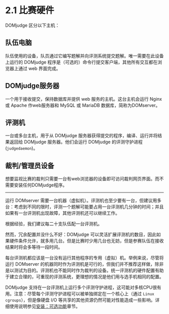 # 2.1 比赛硬件

DOMjudge 区分以下主机：

## 队伍电脑

队伍使用的设备，队员通过它编写题解并向评测系统提交题解。唯一需要在此设备上运行的 DOMjudge 程序是（可选的）命令行提交客户端，其他所有交互都在浏览器上通过 web 界面完成。

## DOMjudge服务器

一个用于接收提交，保持数据库并提供 web 服务的主机。这台主机会运行 Nginx 或 Apache 作web服务器和 MySQL 或 MariaDB 数据库，简称为DOMserver。

## 评测机

一台或多台主机，用于从 DOMjudge 服务器获得提交的程序，编译、运行并将结果返回给 DOMjudge 服务器。他们会运行 DOMjudge 的评测守护进程(`judgedaemon`)。

## 裁判/管理员设备

想要监视比赛的裁判只需要一台有web浏览器的设备即可访问裁判网页界面。而不需要安装任何DOMjudge程序。

---
运行 DOMserver 需要一台机器（虚拟机）。评测机也至少要有一台，但建议用多台：考虑到不同的限时，评测一个题解可能要占用一台评测机几分钟的时间；并且如果有一台评测机出现故障，其他评测机还可以继续工作。

根据经验，我们建议每二十支队伍配一台评测机。

然而，冗余配置并没什么不好：DOMjudge 可以灵活扩展评测机的数目，因此如果硬件条件允许，就多用几台。但是比赛时少用几台也无妨，但是参赛队伍在接收结果时将会多等待一段时间。

每台评测机都应该是一台没有运行其他程序的专用（虚拟）机。举例来说，尽管将运行 DOMserver 的机器同时作为评测机是可行的，但我们并不推荐这样做，除非是以测试为目的。评测机也不能同时作为裁判的设备。统一评测机的硬件配置有助于建立合理的，可重现的评测系统，更理想的情况是他们用与选手机相同的配置。

DOMjudge 支持在一台评测机上运行多个评测守护进程，这可能对多核CPU很有用。注意：尽管每个评测守护进程可以被单独绑定在一个核心上（通过 `Linux cgroups`），但是像硬盘 I/O 等共享的其他资源仍然可能对性能造成一些影响。详细使用说明参见[安装：可选功能](../3-installation-and-configuration/3.18-optional-features.md)章节。
